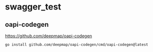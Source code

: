 # swagger_test



## oapi-codegen

https://github.com/deepmap/oapi-codegen

```bash
go install github.com/deepmap/oapi-codegen/cmd/oapi-codegen@latest
```


